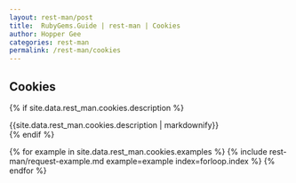 ```yaml
---
layout: rest-man/post
title:  RubyGems.Guide | rest-man | Cookies
author: Hopper Gee
categories: rest-man
permalink: /rest-man/cookies
---
```


<div class="post">
  <h2 class="title">Cookies</h2>

  {% if site.data.rest_man.cookies.description %}
    <div class="post-desc">
      {{site.data.rest_man.cookies.description | markdownify}}
    </div>
  {% endif %}

  {% for example in site.data.rest_man.cookies.examples %}
    {% include rest-man/request-example.md example=example index=forloop.index %}
  {% endfor %}
</div>
